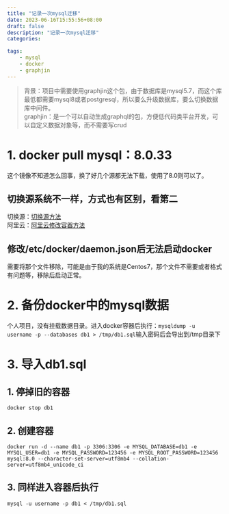 ```yaml
---
title: "记录一次mysql迁移"
date: 2023-06-16T15:55:56+08:00
draft: false
description: "记录一次mysql迁移"
categories:

tags:
    - mysql
    - docker
    - graphjin
---
```

> 背景：项目中需要使用graphjin这个包，由于数据库是mysql5.7，而这个库最低都需要mysql8或者postgresql，所以要么升级数据库，要么切换数据库中间件。\
> graphjin：是一个可以自动生成graphql的包，方便低代码类平台开发，可以自定义数据对象等，而不需要写crud

# 1. docker pull mysql：8.0.33
这个镜像不知道怎么回事，换了好几个源都无法下载，使用了8.0则可以了。
## 切换源系统不一样，方式也有区别，看第二
切换源：[切换源方法](https://yeasy.gitbook.io/docker_practice/install/mirror)\
阿里云：[阿里云修改容器方法](https://help.aliyun.com/document_detail/60750.html?spm=5176.smartservice_service_robot_chat_new.0.0.1764709acxKRSU)
## 修改/etc/docker/daemon.json后无法启动docker
需要将那个文件移除，可能是由于我的系统是Centos7，那个文件不需要或者格式有问题等，移除后启动正常。

# 2. 备份docker中的mysql数据
个人项目，没有挂载数据目录。进入docker容器后执行：`mysqldump -u username -p --databases db1 > /tmp/db1.sql`输入密码后会导出到/tmp目录下
# 3. 导入db1.sql
## 1. 停掉旧的容器
`docker stop db1`
## 2. 创建容器
`docker run -d --name db1 -p 3306:3306 -e MYSQL_DATABASE=db1 -e MYSQL_USER=db1 -e MYSQL_PASSWORD=123456 -e MYSQL_ROOT_PASSWORD=123456 mysql:8.0 --character-set-server=utf8mb4 --collation-server=utf8mb4_unicode_ci`
## 3. 同样进入容器后执行
`mysql -u username -p db1 < /tmp/db1.sql`
